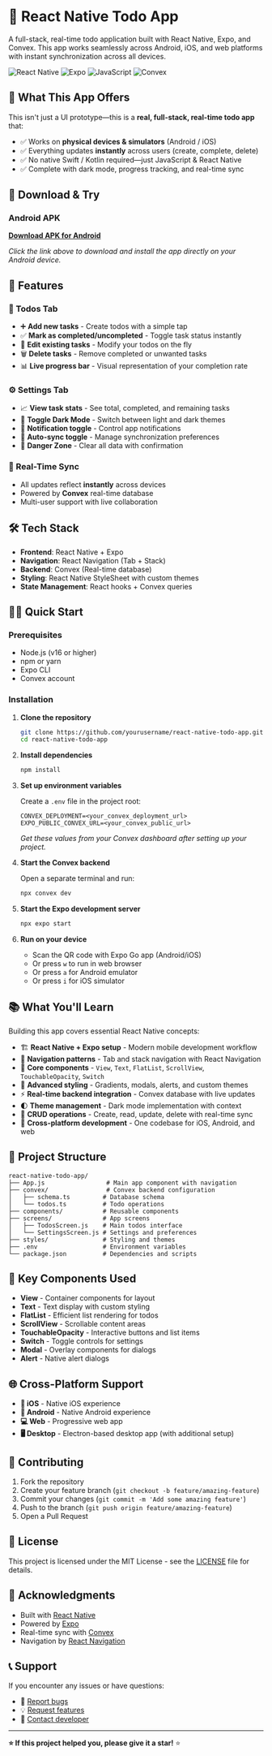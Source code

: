 # 📱 React Native Todo App

A full-stack, real-time todo application built with React Native, Expo, and Convex. This app works seamlessly across Android, iOS, and web platforms with instant synchronization across all devices.

![React Native](https://img.shields.io/badge/React_Native-20232A?style=for-the-badge&logo=react&logoColor=61DAFB)
![Expo](https://img.shields.io/badge/Expo-000020?style=for-the-badge&logo=expo&logoColor=white)
![JavaScript](https://img.shields.io/badge/JavaScript-F7DF1E?style=for-the-badge&logo=javascript&logoColor=black)
![Convex](https://img.shields.io/badge/Convex-FF6B6B?style=for-the-badge)

## 🎯 What This App Offers

This isn't just a UI prototype—this is a **real, full-stack, real-time todo app** that:
- ✅ Works on **physical devices & simulators** (Android / iOS)
- ✅ Everything updates **instantly** across users (create, complete, delete)
- ✅ No native Swift / Kotlin required—just JavaScript & React Native
- ✅ Complete with dark mode, progress tracking, and real-time sync

## 📱 Download & Try

### Android APK
[**Download APK for Android**](https://expo.dev/accounts/dasundush/projects/to_do/builds/a59eaa13-9aae-4a26-a9a1-9b22804bf6e9)

*Click the link above to download and install the app directly on your Android device.*

## 🚀 Features

### 📝 Todos Tab
- ➕ **Add new tasks** - Create todos with a simple tap
- ✅ **Mark as completed/uncompleted** - Toggle task status instantly
- 📝 **Edit existing tasks** - Modify your todos on the fly
- 🗑️ **Delete tasks** - Remove completed or unwanted tasks
- 📊 **Live progress bar** - Visual representation of your completion rate

### ⚙️ Settings Tab
- 📈 **View task stats** - See total, completed, and remaining tasks
- 🌙 **Toggle Dark Mode** - Switch between light and dark themes
- 🔔 **Notification toggle** - Control app notifications
- 🔄 **Auto-sync toggle** - Manage synchronization preferences
- 🚨 **Danger Zone** - Clear all data with confirmation

### 🔄 Real-Time Sync
- All updates reflect **instantly** across devices
- Powered by **Convex** real-time database
- Multi-user support with live collaboration

## 🛠️ Tech Stack

- **Frontend**: React Native + Expo
- **Navigation**: React Navigation (Tab + Stack)
- **Backend**: Convex (Real-time database)
- **Styling**: React Native StyleSheet with custom themes
- **State Management**: React hooks + Convex queries

## 🏃‍♂️ Quick Start

### Prerequisites
- Node.js (v16 or higher)
- npm or yarn
- Expo CLI
- Convex account

### Installation

1. **Clone the repository**
   ```bash
   git clone https://github.com/yourusername/react-native-todo-app.git
   cd react-native-todo-app
   ```

2. **Install dependencies**
   ```bash
   npm install
   ```

3. **Set up environment variables**
   
   Create a `.env` file in the project root:
   ```env
   CONVEX_DEPLOYMENT=<your_convex_deployment_url>
   EXPO_PUBLIC_CONVEX_URL=<your_convex_public_url>
   ```
   
   *Get these values from your Convex dashboard after setting up your project.*

4. **Start the Convex backend**
   
   Open a separate terminal and run:
   ```bash
   npx convex dev
   ```

5. **Start the Expo development server**
   ```bash
   npx expo start
   ```

6. **Run on your device**
   - Scan the QR code with Expo Go app (Android/iOS)
   - Or press `w` to run in web browser
   - Or press `a` for Android emulator
   - Or press `i` for iOS simulator

## 📚 What You'll Learn

Building this app covers essential React Native concepts:

- 🏗️ **React Native + Expo setup** - Modern mobile development workflow
- 🧭 **Navigation patterns** - Tab and stack navigation with React Navigation
- 🧱 **Core components** - `View`, `Text`, `FlatList`, `ScrollView`, `TouchableOpacity`, `Switch`
- 🌈 **Advanced styling** - Gradients, modals, alerts, and custom themes
- ⚡ **Real-time backend integration** - Convex database with live updates
- 🌓 **Theme management** - Dark mode implementation with context
- 🧹 **CRUD operations** - Create, read, update, delete with real-time sync
- 📱 **Cross-platform development** - One codebase for iOS, Android, and web

## 📂 Project Structure

```
react-native-todo-app/
├── App.js                 # Main app component with navigation
├── convex/                # Convex backend configuration
│   ├── schema.ts         # Database schema
│   └── todos.ts          # Todo operations
├── components/           # Reusable components
├── screens/              # App screens
│   ├── TodosScreen.js    # Main todos interface
│   └── SettingsScreen.js # Settings and preferences
├── styles/               # Styling and themes
├── .env                  # Environment variables
└── package.json          # Dependencies and scripts
```

## 🎨 Key Components Used

- **View** - Container components for layout
- **Text** - Text display with custom styling
- **FlatList** - Efficient list rendering for todos
- **ScrollView** - Scrollable content areas
- **TouchableOpacity** - Interactive buttons and list items
- **Switch** - Toggle controls for settings
- **Modal** - Overlay components for dialogs
- **Alert** - Native alert dialogs

## 🌐 Cross-Platform Support

- **📱 iOS** - Native iOS experience
- **🤖 Android** - Native Android experience  
- **💻 Web** - Progressive web app
- **🖥️ Desktop** - Electron-based desktop app (with additional setup)

## 🤝 Contributing

1. Fork the repository
2. Create your feature branch (`git checkout -b feature/amazing-feature`)
3. Commit your changes (`git commit -m 'Add some amazing feature'`)
4. Push to the branch (`git push origin feature/amazing-feature`)
5. Open a Pull Request

## 📄 License

This project is licensed under the MIT License - see the [LICENSE](LICENSE) file for details.

## 🙏 Acknowledgments

- Built with [React Native](https://reactnative.dev/)
- Powered by [Expo](https://expo.dev/)
- Real-time sync with [Convex](https://convex.dev/)
- Navigation by [React Navigation](https://reactnavigation.org/)

## 📞 Support

If you encounter any issues or have questions:
- 🐛 [Report bugs](https://github.com/yourusername/react-native-todo-app/issues)
- 💡 [Request features](https://github.com/yourusername/react-native-todo-app/issues)
- 📧 [Contact developer](mailto:your.email@example.com)

---

**⭐ If this project helped you, please give it a star!** ⭐
